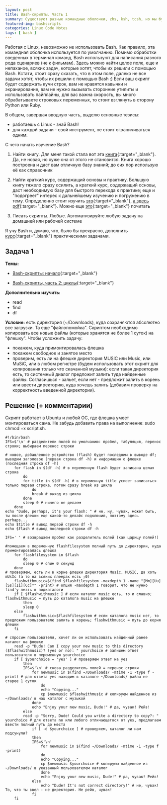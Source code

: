 ```yaml
---
layout: post
title: Bash-скрипты. Часть 1
summary: Существуют разные командные оболочки, zhs, ksh, tcsh, но мы будем учить bash. Последовательно. Разбавляя теорию практикой.
featured-img: bashscripts
categories: Linux Code Notes
tags: [ bash ]
---
```


Работая с Linux, невозможно не использовать Bash. Как правило, эта командная оболочка используется по умолчанию.
Помимо обработки введенных в терминал команд, Bash используют для написания разного рода сценариев (не к фильмам). Здесь можно найти целое поле, еще и непаханое, всяких задач, которые хотят, чтобы их решили с помощью Bash. 
Кстати, стоит сразу сказать, что в этом поле, далеко не все задачи хотят, чтобы их решили с помощью Bash :) 
Если ваш скрипт будет содержать кучи строк, вам не нравятся кавычки и экранирование, вам не нужно вызывать сторонние утилиты и использовать пайплайны, для вас важна скорость, вы много обрабатываете строковых переменных, то стоит взглянуть в сторону Python или Ruby.

В общем, завершая вводную часть, выделю основные тезисы:
* работаешь с Linux - знай Bash!
* для каждой задачи - свой инструмент, не стоит ограничиваться одним.

С чего начать изучение Bash? 
1. Найти книгу.
Для меня такой стала вот эта [книга](https://www.ozon.ru/context/detail/id/152987/){:target="_blank"}.
Да, не новая, но хуже она от этого не становится. Книга хорошо построена и даст вам отличную базу знаний; до сих пор использую её как справочник

2. Найти краткий курс, содержащий основы и практику.
Большую книгу тяжело сразу осилить, а краткий курс, содержащий основы, даст необходимую базу для быстрого перехода к практике; еще и "подогреет" интерес к дальнейшему изучению и погружению в тему.
Определенно стоит изучить [это](https://habr.com/company/ruvds/blog/325522/){:target="_blank"}, [а здесь pdf](https://habr.com/company/ruvds/blog/336764/){:target="_blank"}. 
Можно еще [это](https://www.opennet.ru/docs/RUS/bash_scripting_guide/){:target="_blank"} почитать

3. Писать скрипты.
Любые. Автоматизируйте любую задачу на домашней или рабочей системе

Я учу Bash и, думаю, что, было бы прекрасно, дополнить [курс](https://habr.com/company/ruvds/blog/336764/){:target="_blank"} практическими задачами.

## Задача 1
**Темы:** 
* [Bash-скрипты: начало](https://habr.com/company/ruvds/blog/325522/){:target="_blank"}
- [Bash-скрипты, часть 2: циклы](https://habr.com/company/ruvds/blog/325928/){:target="_blank"}

**Дополнительно изучить:**
- read
- find
- df

**Условие:** есть директория (~/Downloads), куда сохраняются абсолютно все загрузки. Та еще "файлопомойка". Скриптом необходимо копировать все новые файлы (которые хранятся не более 1 суток) на "флешку". 
Чтобы усложнить задачу:
* покажем, куда примонтировалась флешка
* покажем свободное и занятое место
* проверим, есть ли на флешке директория MUSIC или Music, или MuSiC, или в любом регистре (будем использовать этот скрипт для копирования только что скачанной музыки): если такая директория есть, то системный диалог предложит залить туда найденные файлы. Согласишься - зальет, если нет - предложит залить в корень или ввести директорию, куда хочешь залить (добавим проверку на корректность введенной директории).


## Решение (+ комментарии)
Скрипт работает в Ubuntu и любой ОС, где флешка умеет монтироваться сама.
Не забудь добавить права на выполнение: sudo chmod +x script.sh.

```
#!/bin/bash
IFS=$'\n' # разделители полей по умолчанию: пробел, табуляция, перенос строки; выбираем перенос строки

# новое, добавленное устройство (flash) будет последним в выводе df; выводим заголовок (первая строка df -h) и информацию о флешке (последняя строка df -h)
	for flash in $(df -h) # в переменную flash будет записана целая строка
		do
		for title in $(df -h) # в переменную title успеет записаться только первая строка, потом сразу break из цикла
			do
			break # выход из цикла
		done
		sleep 0 # ничего не делаем
	done
echo "Dude, perhaps, it's your flash: " # не, ну, чувак, может быть, ты после флешки еще какой-то девайс подключил, поэтому здесь perhaps...
echo $title # вывод первой строки df -h
echo $flash # вывод последней строки df -h

IFS=' ' # возвращаем пробел как разделитель полей (как царицу полей!)

#помещаем в переменную flashfilesystem полный путь до директории, куда примонтировалась флешка
	for flashfilesystem in $flash 
		do
		sleep 0 # спим 0 секунд
	done
# проверяем, есть ли в корне флешки директория Music, MUSIC, да хоть mUsIc (а то на всяких плеерах есть ;0)
	flashwithmusic=$(find $flashfilesystem -maxdepth 1 -name "[Mm][Uu][Ss][Ii][Cc]*" -print) # опция -maxdepth 1 говорит, что не нужно find'у лезть в подкаталоги
	if [ $flashwithmusic ] # если каталог music есть, то и славно; flashwithmusic = путь до каталога music на флешке
		then
		sleep 0
	else
		flashwithmusic=$flashfilesystem # если каталога music нет, то предложим пользователю залить в корень; flashwithmusic = путь до корня флешки
	fi
	
# спросим пользователя, хочет ли он использовать найденный ранее каталог на флешке
	read -p "Dude! Can I copy your new music to this directory ($flashwithmusic)? (yes or no): " yourchoice # запишем ответ пользователя в переменную yourchoice
	if [ $yourchoice = 'yes' ] # проверяем ответ на yes
		then
		IFS=$'\n' # снова разделитель полей = перенос строки
			for newmusic in $(find ~/Downloads/ -mtime -1 -type f -print) # для ответа yes находим в каталоге ~/Downloads/ файлы не старее 1 суток
				do
				echo "Copying..." 
				cp $newmusic $flashwithmusic # копируем найденное из ~/Downloads/ в наш каталог с музыкой
			done 
			echo "Enjoy your new music, Dude!" # да, чувак! Рейв!
		else 
		read -p "Sorry, Dude! Could you write a directory to copy?: " yourchoice # для ответа no или любого отличающегося от yes, предлагаем ввести полный путь до места
			if [ -d $yourchoice ] # проверяем, каталог ли нам подсунули?
			then
			IFS=$'\n'
				for newmusic in $(find ~/Downloads/ -mtime -1 -type f -print)
				do
				echo "Copying..."
				cp $newmusic $yourchoice # копируем найденное из ~/Downloads/ в указанный пользователем каталог
				done 
				echo "Enjoy your new music, Dude!" # да, чувак! Рейв!
			else
				echo "Dude! It's not correct directory!" # не, чувак! То, что ты ввел - не директория. Не рейв, чувак!
			fi
	fi
```
